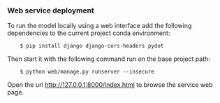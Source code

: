### Web service deployment 

To run the model locally using a web interface add the following dependencies to the current project conda environment:

```shell
    $ pip install django django-cors-headers pydot   
```

Then start it with the following command run on the base project path:

```shell
    $ python web/manage.py runserver --insecure
```

Open the url http://127.0.0.1:8000/index.html to browse the service web page.



